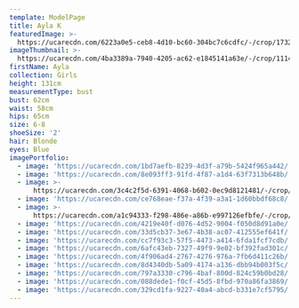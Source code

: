 ```yaml
---
template: ModelPage
title: Ayla K
featuredImage: >-
  https://ucarecdn.com/6223a0e5-ceb8-4d10-bc60-304bc7c6cdfc/-/crop/1732x1155/0,245/-/preview/
imageThumbnail: >-
  https://ucarecdn.com/4ba3389a-7940-4205-ac62-e1845141a63e/-/crop/1114x1466/247,176/-/preview/
firstName: Ayla
collection: Girls
height: 131cm
measurementType: bust
bust: 62cm
waist: 58cm
hips: 65cm
size: 6-8
shoeSize: '2'
hair: Blonde
eyes: Blue
imagePortfolio:
  - image: 'https://ucarecdn.com/1bd7aefb-8239-4d3f-a79b-5424f965a442/'
  - image: 'https://ucarecdn.com/8e093ff3-91fd-4f87-a1d4-63f7313b648b/'
  - image: >-
      https://ucarecdn.com/3c4c2f5d-6391-4068-b602-0ec9d8121481/-/crop/618x835/41,69/-/preview/
  - image: 'https://ucarecdn.com/ce768eae-f37a-4f39-a3a1-1d60bbdf68c8/'
  - image: >-
      https://ucarecdn.com/a1c94333-f298-486e-a86b-e997126efbfe/-/crop/1629x2042/60,162/-/preview/
  - image: 'https://ucarecdn.com/4219e40f-d076-4d52-9004-f050d8d91a0e/'
  - image: 'https://ucarecdn.com/33d5cb37-3e67-4b38-ac07-412555ef641f/'
  - image: 'https://ucarecdn.com/cc7f93c3-57f5-4473-a414-6fda1fcf7cdb/'
  - image: 'https://ucarecdn.com/6afc43eb-7327-49f9-9e02-bf392fad301c/'
  - image: 'https://ucarecdn.com/4f906ad4-2767-4276-976a-7fb6d411c26b/'
  - image: 'https://ucarecdn.com/8d4340db-5a09-4174-a136-dbb94b003f5c/'
  - image: 'https://ucarecdn.com/797a3330-c796-4baf-800d-824c59b0bd28/'
  - image: 'https://ucarecdn.com/088dede1-f0cf-45d5-8fbd-970a86fa3869/'
  - image: 'https://ucarecdn.com/329cd1fa-9227-40a4-abcd-b331e7cf5795/'
---
```


